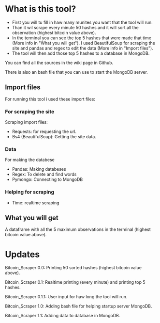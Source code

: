 # What is this tool?
- First you will tu fill in haw many munites you want that the tool will run.
- Than it wil scrape every minute 50 hashes and it will sort all the observation (highest bitcoin value above).
- In the terminal you can see the top 5 hashes that were made that time (More info in "What you will get").
    I used BeautifulSoup for scraping the site and pandas and regex to edit the data (More info in "Import files").
- The tool will then add those top 5 hashes to a database in MongoDB.

You can find all the sources in the wiki page in Github.

There is also an bash file that you can use to start the MongoDB server.

## Import files
For running this tool i used these import files:

### For scraping the site
Scraping import files:
- Requests: for requesting the url.
- Bs4 (BeautifulSoup): Getting the site data.
### Data
For making the databese
- Pandas: Making databeses
- Regex: To delete and find words
- Pymongo: Connecting to MongoDB
### Helping for scraping
- Time: realtime scraping

## What you will get
A dataframe with all the 5 maximum observations in the terminal (highest bitcoin value above).

# Updates
Bitcoin_Scraper 0.0: Printing 50 sorted hashes (highest bitcoin value above).

Bitcoin_Scraper 0.1: Realtime printing (every minute) and printing top 5 hashes.

Bitcoin_Scraper 0.1.1: User input for haw long the tool will run.

Bitcoin_Scraper 1.0: Adding bash file for helping startup server MongoDB.

Bitcoin_Scraper 1.1: Adding data to database in MongoDB.